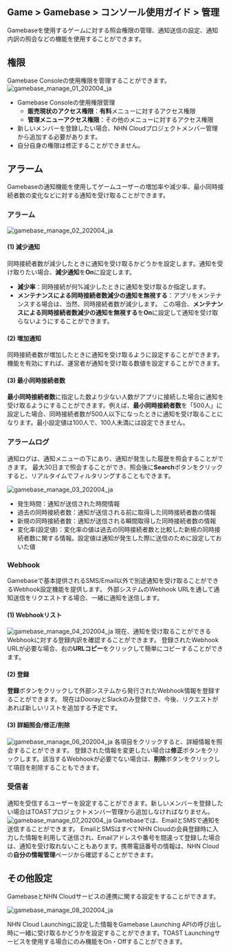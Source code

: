 ## Game > Gamebase > コンソール使用ガイド > 管理

Gamebaseを使用するゲームに対する照会権限の管理、通知送信の設定、通知内訳の照会などの機能を使用することができます。



## 権限

Gamebase Consoleの使用権限を管理することができます。
![gamebase_manage_01_202004_ja](https://static.toastoven.net/prod_gamebase/gamebase_manage_01_202004_ja.png)

* Gamebase Consoleの使用権限管理
  * **販売現状のアクセス権限**：**有料**メニューに対するアクセス権限
  * **管理メニューアクセス権限**：その他のメニューに対するアクセス権限
* 新しいメンバーを登録したい場合、NHN Cloudプロジェクトメンバー管理から追加する必要があります。
* 自分自身の権限は修正することができません。
  

## アラーム

Gamebaseの通知機能を使用してゲームユーザーの増加率や減少率、最小同時接続者数の変化などに対する通知を受け取ることができます。

### アラーム

![gamebase_manage_02_202004_ja](https://static.toastoven.net/prod_gamebase/gamebase_manage_02_202004_ja.png)

#### (1) 減少通知
同時接続者数が減少したときに通知を受け取るかどうかを設定します。通知を受け取りたい場合、**減少通知**を**On**に設定します。

- **減少率**：同時接続が何%減少したときに通知を受け取るか指定します。
- **メンテナンスによる同時接続者数減少の通知を無視する**：アプリをメンテナンスする場合は、当然、同時接続者数が減少します。
  この場合、**メンテナンスによる同時接続者数減少の通知を無視する**を**On**に設定して通知を受け取らないようにすることができます。

#### (2) 増加通知
同時接続者数が増加したときに通知を受け取るように設定することができます。
機能を有効にすれば、運営者が通知を受け取る数値を設定することができます。

#### (3) 最小同時接続者数
**最小同時接続者数**に指定した数より少ない人数がアプリに接続した場合に通知を受け取るようにすることができます。例えば、**最小同時接続者数**を「500人」に設定した場合、同時接続者数が500人以下になったときに通知を受け取ることになります。最小設定値は100人で、100人未満には設定できません。

### アラームログ

通知ログは、通知メニューの下にあり、通知が発生した履歴を照会することができます。
最大30日まで照会することができ、照会後に**Search**ボタンをクリックすると、リアルタイムでフィルタリングすることもできます。

![gamebase_manage_03_202004_ja](https://static.toastoven.net/prod_gamebase/gamebase_manage_03_202004_ja.png)

- 発生時間：通知が送信された時間情報
- 過去の同時接続者数：通知が送信される前に取得した同時接続者数の情報
- 新規の同時接続者数：通知が送信される瞬間取得した同時接続者数の情報
- 変化率(設定値)：変化率の値は過去の同時接続者数と比較した新規の同時接続者数に関する情報。設定値は通知が発生した際に送信のために設定しておいた値

### Webhook
Gamebaseで基本提供されるSMS/Email以外で別途通知を受け取ることができるWebhook設定機能を提供します。
外部システムのWebhook URLを通して通知送信をリクエストする場合、一緒に通知を送信します。

#### (1) Webhookリスト
![gamebase_manage_04_202004_ja](https://static.toastoven.net/prod_gamebase/gamebase_manage_04_202004_ja.png)
現在、通知を受け取ることができるWebhookに対する登録内訳を確認することができます。
登録されたWebhook URLが必要な場合、右の**URLコピー**をクリックして簡単にコピーすることができます。

#### (2) 登録
**登録**ボタンをクリックして外部システムから発行されたWebhook情報を登録することができます。
現在はDoorayとSlackのみ登録でき、今後、リクエストがあれば新しいリストを追加する予定です。

#### (3) 詳細照会/修正/削除
![gamebase_manage_06_202004_ja](https://static.toastoven.net/prod_gamebase/gamebase_manage_06_202004_ja.png)
各項目をクリックすると、詳細情報を照会することができます。
登録された情報を変更したい場合は**修正**ボタンをクリックします。該当するWebhookが必要でない場合は、**削除**ボタンをクリックして項目を削除することもできます。

### 受信者

通知を受信するユーザーを設定することができます。新しいメンバーを登録したい場合はTOASTプロジェクトメンバー管理から追加しなければなりません。
![gamebase_manage_07_202004_ja](https://static.toastoven.net/prod_gamebase/gamebase_manage_07_202004_ja.png)
Gamebaseでは、EmailとSMSで通知を送信することができます。
EmailとSMSはすべてNHN Cloudの会員登録時に入力した情報を利用して送信され、Emailアドレスや番号を間違って登録した場合は、通知を受け取れないこともあります。携帯電話番号の情報は、NHN Cloudの**自分の情報管理**ページから確認することができます。


## その他設定

GamebaseとNHN Cloudサービスの連携に関する設定をすることができます。

![gamebase_manage_08_202004_ja](https://static.toastoven.net/prod_gamebase/gamebase_manage_08_202004_ja.png)

NHN Cloud Launchingに設定した情報をGamebase Launching APIの呼び出し時に一緒に受け取るかどうかを設定することができます。TOAST Launchingサービスを使用する場合にのみ機能をOn・Offすることができます。
